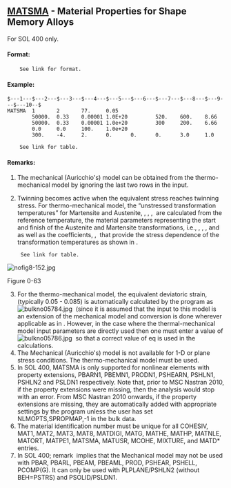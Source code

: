 ## [MATSMA](https://nexus.hexagon.com/documentationcenter/bundle/MSC_Nastran_2022.4/page/Nastran_Combined_Book/qrg/bulkno/TOC.MATSMA.xhtml) - Material Properties for Shape Memory Alloys

For SOL 400 only.

#### Format:

        See link for format.

#### Example:

```nastran
$---1---$---2---$---3---$---4---$---5---$---6---$---7---$---8---$---9---$---10--$
MATSMA  1       2       77.     0.05                                            
        50000.  0.33    0.00001 1.0E+20         520.    600.    8.66            
        50000.  0.33    0.00001 1.0e+20         300     200.    6.66            
        0.0     0.0     100.    1.0e+20                                         
        300.    -4.     2.      0.      0.      0.      3.0     1.0             
```

        See link for table.

#### Remarks:

1. The mechanical (Auricchio's) model can be obtained from the thermo-mechanical model by ignoring the last two rows in the input.

2. Twinning becomes active when the equivalent stress reaches twinning stress. For thermo-mechanical model, the “unstressed transformation temperatures” for Martensite and Austenite,  , , ,  are calculated from the reference temperature, the material parameters representing the start and finish of the Austenite and Martensite transformations, i.e.,  ,   ,   , and    as well as the coefficients,   ,    that provide the stress dependence of the transformation temperatures as shown in  .

        See link for table.

![nofig8-152.jpg](https://help-be.hexagonmi.com/bundle/MSC_Nastran_2022.4/page/Nastran_Combined_Book/qrg/bulkno/../../../assets/nofig8-152.jpg?_LANG=enus)

Figure 0-63  

3. For the thermo-mechanical model, the equivalent deviatoric strain, (typically 0.05 - 0.085) is automatically calculated by the program as  ![bulkno05784.jpg](https://help-be.hexagonmi.com/bundle/MSC_Nastran_2022.4/page/Nastran_Combined_Book/qrg/bulkno/../../../assets/bulkno05784.jpg?_LANG=enus)  (since it is assumed that the input to this model is an extension of the mechanical model and conversion is done wherever applicable as in  . However, in the case where the thermal-mechanical model input parameters are directly used then one must enter a value of  ![bulkno05786.jpg](https://help-be.hexagonmi.com/bundle/MSC_Nastran_2022.4/page/Nastran_Combined_Book/qrg/bulkno/../../../assets/bulkno05786.jpg?_LANG=enus)  so that a correct value of eq is used in the calculations.
4. The Mechanical (Auricchio's) model is not available for 1-D or plane stress conditions. The thermo-mechanical model must be used.
5. In SOL 400, MATSMA is only supported for nonlinear elements with property extensions, PBARN1, PBEMN1, PRODN1, PSHEARN, PSHLN1, PSHLN2 and PSLDN1 respectively. Note that, prior to MSC Nastran 2010, if the property extensions were missing, then the analysis would stop with an error. From MSC Nastran 2010 onwards, if the property extensions are missing, they are automatically added with appropriate settings by the program unless the user has set NLMOPTS,SPROPMAP,-1 in the bulk data.
6. The material identification number must be unique for all COHESIV, MAT1, MAT2, MAT3, MAT8, MATDIGI, MATG, MATHE, MATHP, MATNLE, MATORT, MATPE1, MATSMA, MATUSR, MCOHE, MIXTURE, and MATD* entries.
7. In SOL 400; remark   implies that the Mechanical model may not be used with PBAR, PBARL, PBEAM, PBEAML, PROD, PSHEAR, PSHELL, PCOMP(G). It can only be used with PLPLANE/PSHLN2 (without BEH=PSTRS) and PSOLID/PSLDN1.
